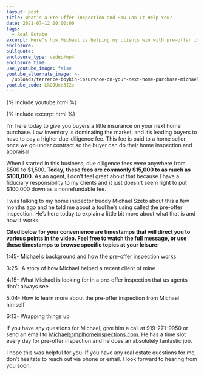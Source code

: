 ```yaml
---
layout: post
title: What’s a Pre-Offer Inspection and How Can It Help You?
date: 2021-07-12 00:00:00
tags:
  - Real Estate
excerpt: Here’s how Michael is helping my clients win with pre-offer inspections.
enclosure:
pullquote:
enclosure_type: video/mp4
enclosure_time:
use_youtube_image: false
youtube_alternate_image: >-
  /uploads/terrence-boykin-insurance-on-your-next-home-purchase-michael-szeto-yt.jpg
youtube_code: LkOJUed3I2s
---
```

{% include youtube.html %}

{% include excerpt.html %}

I’m here today to give you buyers a little insurance on your next home purchase. Low inventory is dominating the market, and it’s leading buyers to have to pay a higher due-diligence fee. This fee is paid to a home seller once we go under contract so the buyer can do their home inspection and appraisal.&nbsp;

When I started in this business, due diligence fees were anywhere from $500 to $1,500. **Today, these fees are commonly $15,000 to as much as $100,000.** As an agent, I don’t feel great about that because I have a fiduciary responsibility to my clients and it just doesn't seem right to put $100,000 down as a nonrefundable fee.&nbsp;

I was talking to my home inspector buddy Michael Szeto about this a few months ago and he told me about a tool he’s using called the pre-offer inspection. He’s here today to explain a little bit more about what that is and how it works.

**Cited below for your convenience are timestamps that will direct you to various points in the video. Feel free to watch the full message, or use these timestamps to browse specific topics at your leisure:**

1:45- Michael’s background and how the pre-offer inspection works

3:25- A story of how Michael helped a recent client of mine

4:15- What Michael is looking for in a pre-offer inspection that us agents don’t always see

5:04- How to learn more about the pre-offer inspection from Michael himself

6:13- Wrapping things up

If you have any questions for Michael, give him a call at 919-271-9950 or send an email to [Michael@mplhomeinspections.com](mailto:Michael@mplhomeinspections.com). He has a time slot every day for pre-offer inspection and he does an absolutely fantastic job.

I hope this was helpful for you. If you have any real estate questions for me, don’t hesitate to reach out via phone or email. I look forward to hearing from you soon.
